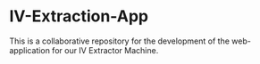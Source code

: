 # IV-Extraction-App
This is a collaborative repository for the development of the web-application for our IV Extractor Machine.
